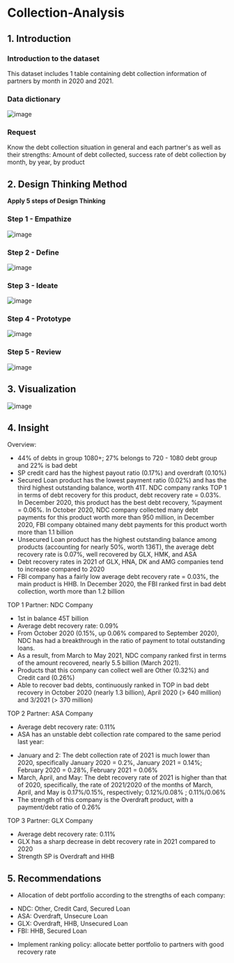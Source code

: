 # Collection-Analysis
## 1. Introduction
### Introduction to the dataset
This dataset includes 1 table containing debt collection information of partners by month in 2020 and 2021.
### Data dictionary
![image](https://github.com/gathub-lab/Collection-Analysis/assets/116141004/ff98b8b0-d329-48a4-bb46-ca22c50d11ec)

### Request
Know the debt collection situation in general and each partner's as well as their strengths: Amount of debt collected, success rate of debt collection by month, by year, by product

## 2. Design Thinking Method
**Apply 5 steps of Design Thinking**
### Step 1 - Empathize
![image](https://github.com/gathub-lab/Collection-Analysis/assets/116141004/26b9574a-78c1-404e-b79c-e5ac57ef2159)
### Step 2 - Define
![image](https://github.com/gathub-lab/Collection-Analysis/assets/116141004/18b5ddd0-8197-4e8f-a74d-909881cf1b6c)

### Step 3 - Ideate
![image](https://github.com/gathub-lab/Collection-Analysis/assets/116141004/1e7934c4-9a1f-4142-943a-bf95151c4831)

### Step 4 - Prototype
![image](https://github.com/gathub-lab/Collection-Analysis/assets/116141004/8ba623d4-c131-484e-bca2-52c249994061)

### Step 5 - Review
![image](https://github.com/gathub-lab/Collection-Analysis/assets/116141004/fb3ca4f1-f7f2-47f1-84fe-42382c39f4ae)
## 3. Visualization
![image](https://github.com/gathub-lab/Collection-Analysis/assets/116141004/5caad90c-3957-4ad1-9e59-ff71133cd68e)

## 4. Insight
Overview:
- 44% of debts in group 1080+; 27% belongs to 720 - 1080 debt group and 22% is bad debt
- SP credit card has the highest payout ratio (0.17%) and overdraft (0.10%)
- Secured Loan product has the lowest payment ratio (0.02%) and has the third highest outstanding balance, worth 41T. NDC company ranks TOP 1 in terms of debt recovery for this product, debt recovery rate = 0.03%. In December 2020, this product has the best debt recovery, %payment = 0.06%. In October 2020, NDC company collected many debt payments for this product worth more than 950 million, in December 2020, FBI company obtained many debt payments for this product worth more than 1.1 billion
- Unsecured Loan product has the highest outstanding balance among products (accounting for nearly 50%, worth 136T), the average debt recovery rate is 0.07%, well recovered by GLX, HMK, and ASA
- Debt recovery rates in 2021 of GLX, HNA, DK and AMG companies tend to increase compared to 2020
- FBI company has a fairly low average debt recovery rate = 0.03%, the main product is HHB. In December 2020, the FBI ranked first in bad debt collection, worth more than 1.2 billion

TOP 1 Partner: NDC Company
- 1st in balance 45T billion
- Average debt recovery rate: 0.09%
- From October 2020 (0.15%, up 0.06% compared to September 2020), NDC has had a breakthrough in the ratio of payment to total outstanding loans.
- As a result, from March to May 2021, NDC company ranked first in terms of the amount recovered, nearly 5.5 billion (March 2021).
- Products that this company can collect well are Other (0.32%) and Credit card (0.26%)
- Able to recover bad debts, continuously ranked in TOP in bad debt recovery in October 2020 (nearly 1.3 billion), April 2020 (> 640 million) and 3/2021 (> 370 million)

TOP 2 Partner: ASA Company
- Average debt recovery rate: 0.11%
- ASA has an unstable debt collection rate compared to the same period last year:
+ January and 2: The debt collection rate of 2021 is much lower than 2020, specifically January 2020 = 0.2%, January 2021 = 0.14%; February 2020 = 0.28%, February 2021 = 0.06%
+ March, April, and May: The debt recovery rate of 2021 is higher than that of 2020, specifically, the rate of 2021/2020 of the months of March, April, and May is 0.17%/0.15%, respectively; 0.12%/0.08% ; 0.11%/0.06%
+ The strength of this company is the Overdraft product, with a payment/debt ratio of 0.26%

TOP 3 Partner: GLX Company
- Average debt recovery rate: 0.11%
- GLX has a sharp decrease in debt recovery rate in 2021 compared to 2020
- Strength SP is Overdraft and HHB

## 5. Recommendations
- Allocation of debt portfolio according to the strengths of each company:
+ NDC: Other, Credit Card, Secured Loan
+ ASA: Overdraft, Unsecure Loan
+ GLX: Overdraft, HHB, Unsecured Loan
+ FBI: HHB, Secured Loan
- Implement ranking policy: allocate better portfolio to partners with good recovery rate
